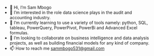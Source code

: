 - 👋 Hi, I’m Sam Mbogo
- 👀 I’m interested in the role data science plays in the audit and accounting industry.
- 🌱 I’m currently learning to use a variety of tools namely: python, SQL, tableau, PowerQuery, PowerPivot, PowerBi and Advanced Excel formulas.
- 💞️ I’m looking to collaborate on business intelligence and data analysis projects, as well as building financial models for any kind of company.
- 📫 How to reach me sammbogo531@gmail.com

<!---
SmoothOperator7/SmoothOperator7 is a ✨ special ✨ repository because its `README.md` (this file) appears on your GitHub profile.
You can click the Preview link to take a look at your changes.
--->
